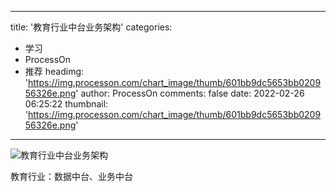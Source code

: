 
---
title: '教育行业中台业务架构'
categories: 
 - 学习
 - ProcessOn
 - 推荐
headimg: 'https://img.processon.com/chart_image/thumb/601bb9dc5653bb020956326e.png'
author: ProcessOn
comments: false
date: 2022-02-26 06:25:22
thumbnail: 'https://img.processon.com/chart_image/thumb/601bb9dc5653bb020956326e.png'
---

<div>   
<img class="thumb" alt="教育行业中台业务架构" src="https://img.processon.com/chart_image/thumb/601bb9dc5653bb020956326e.png" referrerpolicy="no-referrer">
<p>教育行业：数据中台、业务中台</p>  
</div>
            